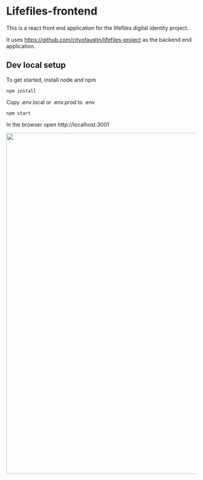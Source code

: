 # Lifefiles-frontend

This is a react front end application for the lifefiles digital identity project.

It uses https://github.com/cityofaustin/lifefiles-project as the backend end application.

## Dev local setup

To get started, install node and npm

    npm install

Copy .env.local or .env.prod to .env

    npm start

In the browser open http://localhost:3001

<img src="/docs/mypassdemo.png" align="middle" width="900" >
